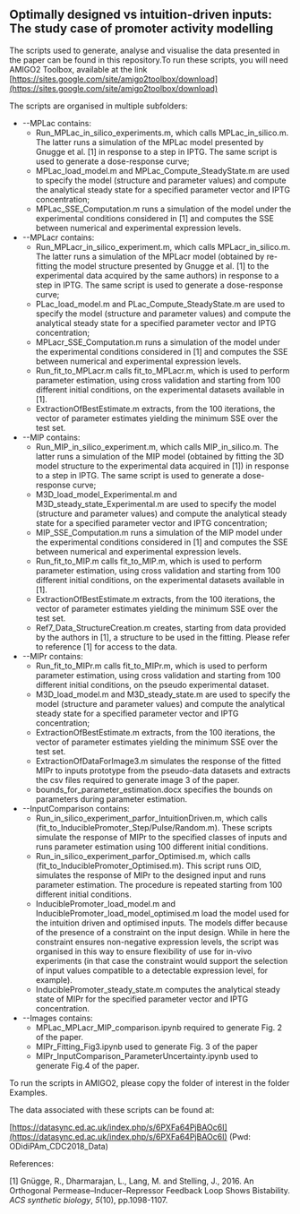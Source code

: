 ## Optimally designed vs intuition-driven inputs: The study case of promoter activity modelling ##


The scripts used to generate, analyse and visualise the data presented in the paper can be found in this repository.To run these scripts, you will need AMIGO2 Toolbox, available at the link [https://sites.google.com/site/amigo2toolbox/download](https://sites.google.com/site/amigo2toolbox/download)

The scripts are organised in multiple subfolders:

- --MPLac contains:
  - Run\_MPLac\_in\_silico\_experiments.m, which calls MPLac\_in\_silico.m. The latter runs a simulation of the MPLac model presented by Gnugge et al. [1] in response to a step in IPTG. The same script is used to generate a dose-response curve;
  - MPLac\_load\_model.m and MPLac\_Compute\_SteadyState.m are used to specify the model (structure and parameter values) and compute the analytical steady state for a specified parameter vector and IPTG concentration;
  - MPLac\_SSE\_Computation.m runs a simulation of the model under the experimental conditions considered in [1] and computes the SSE between numerical and experimental expression levels.
- --MPLacr contains:
  - Run\_MPLacr\_in\_silico\_experiment.m, which calls MPLacr\_in\_silico.m. The latter runs a simulation of the MPLacr model (obtained by re-fitting the model structure presented by Gnugge et al. [1]  to the experimental data acquired by the same authors) in response to a step in IPTG. The same script is used to generate a dose-response curve;
  - PLac\_load\_model.m and PLac\_Compute\_SteadyState.m are used to specify the model (structure and parameter values) and compute the analytical steady state for a specified parameter vector and IPTG concentration;
  - MPLacr\_SSE\_Computation.m runs a simulation of the model under the experimental conditions considered in [1] and computes the SSE between numerical and experimental expression levels.
  - Run\_fit\_to\_MPLacr.m calls fit\_to\_MPLacr.m, which is used to perform parameter estimation, using cross validation and starting from 100 different initial conditions, on the experimental datasets available in [1].
  - ExtractionOfBestEstimate.m extracts, from the 100 iterations, the vector of parameter estimates yielding the minimum SSE over the test set.
- --MIP contains:
  - Run\_MIP\_in\_silico\_experiment.m, which calls MIP\_in\_silico.m. The latter runs a simulation of the MIP model (obtained by fitting the 3D model structure to the experimental data acquired in [1]) in response to a step in IPTG. The same script is used to generate a dose-response curve;
  - M3D\_load\_model\_Experimental.m and M3D\_steady\_state\_Experimental.m are used to specify the model (structure and parameter values) and compute the analytical steady state for a specified parameter vector and IPTG concentration;
  - MIP\_SSE\_Computation.m runs a simulation of the MIP model under the experimental conditions considered in [1] and computes the SSE between numerical and experimental expression levels.
  - Run\_fit\_to\_MIP.m calls fit\_to\_MIP.m, which is used to perform parameter estimation, using cross validation and starting from 100 different initial conditions, on the experimental datasets available in [1].
  - ExtractionOfBestEstimate.m extracts, from the 100 iterations, the vector of parameter estimates yielding the minimum SSE over the test set.
  - Ref7\_Data\_StructureCreation.m creates, starting from data provided by the authors in [1], a structure to be used in the fitting. Please refer to reference [1] for access to the data.
- --MIPr contains:
  - Run\_fit\_to\_MIPr.m calls fit\_to\_MIPr.m, which is used to perform parameter estimation, using cross validation and starting from 100 different initial conditions, on the pseudo experimental dataset.
  - M3D\_load\_model.m and M3D\_steady\_state.m are used to specify the model (structure and parameter values) and compute the analytical steady state for a specified parameter vector and IPTG concentration;
  - ExtractionOfBestEstimate.m extracts, from the 100 iterations, the vector of parameter estimates yielding the minimum SSE over the test set.
  - ExtractionOfDataForImage3.m simulates the response of the fitted MIPr to inputs prototype from the pseudo-data datasets and extracts the csv files required to generate image 3 of the paper.
  - bounds_for_parameter_estimation.docx specifies the bounds on parameters during parameter estimation.
- --InputComparison contains:
  - Run\_in\_silico\_experiment\_parfor\_IntuitionDriven.m, which calls (fit\_to\_InduciblePromoter\_Step/Pulse/Random.m). These scripts simulate the response of MIPr to the specified classes of inputs and runs parameter estimation using 100 different initial conditions.
  - Run\_in\_silico\_experiment\_parfor\_Optimised.m, which calls (fit\_to\_InduciblePromoter\_Optimised.m). This script runs OID, simulates the response of MIPr to the designed input and runs parameter estimation. The procedure is repeated starting from 100 different initial conditions.
  - InduciblePromoter\_load\_model.m and InduciblePromoter\_load\_model\_optimised.m load the model used for the intuition driven and optimised inputs. The models differ because of the presence of a constraint on the input design. While in here the constraint ensures non-negative expression levels, the script was organised in this way to ensure flexibility of use for in-vivo experiments (in that case the constraint would support the selection of input values compatible to a detectable expression level, for example).
  - InduciblePromoter\_steady\_state.m computes the analytical steady state of MIPr for the specified parameter vector and IPTG concentration.
- --Images contains:
  - MPLac\_MPLacr\_MIP\_comparison.ipynb required to generate Fig. 2 of the paper.
  - MIPr\_Fitting\_Fig3.ipynb used to generate Fig. 3 of the paper
  - MIPr\_InputComparison\_ParameterUncertainty.ipynb used to generate Fig.4 of the paper.

To run the scripts in AMIGO2, please copy the folder of interest in the folder Examples.

The data associated with these scripts can be found at:

[https://datasync.ed.ac.uk/index.php/s/6PXFa64PjBAOc6I](https://datasync.ed.ac.uk/index.php/s/6PXFa64PjBAOc6I)
(Pwd: ODidiPAm\_CDC2018\_Data)

References:

[1] Gnügge, R., Dharmarajan, L., Lang, M. and Stelling, J., 2016. An Orthogonal Permease–Inducer–Repressor Feedback Loop Shows Bistability. _ACS synthetic biology_, _5_(10), pp.1098-1107.
